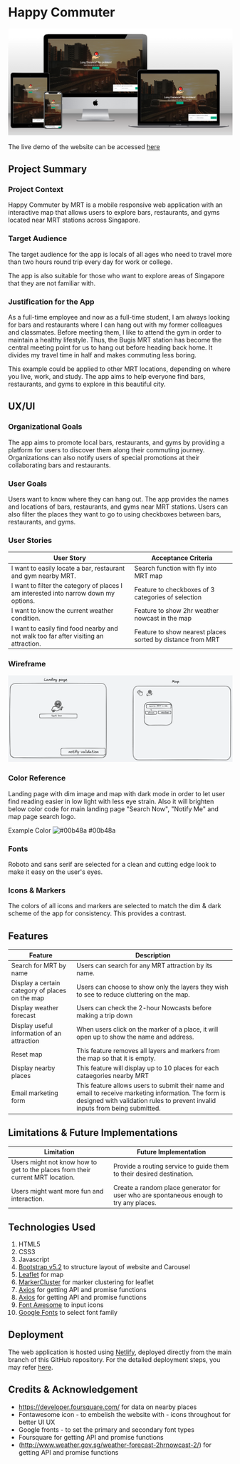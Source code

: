 
# Happy Commuter

![mobile-responsiveness](/img/mobileres.png)

The live demo of the website can be accessed [here](https://happy-commuter-mrt.netlify.app/)

## Project Summary

### Project Context

Happy Commuter by MRT is a mobile responsive web application with an interactive map that allows users to explore bars, restaurants, and gyms located near MRT stations across Singapore.

### Target Audience

The target audience for the app is locals of all ages who need to travel more than two hours round trip every day for work or college. 

The app is also suitable for those who want to explore areas of Singapore that they are not familiar with.

### Justification for the App 

As a full-time employee and now as a full-time student, I am always looking for bars and restaurants where I can hang out with my former colleagues and classmates. Before meeting them, I like to attend the gym in order to maintain a healthy lifestyle. Thus, the Bugis MRT station has become the central meeting point for us to hang out before heading back home. It divides my travel time in half and makes commuting less boring.

This example could be applied to other MRT locations, depending on where you live, work, and study. The app aims to help everyone find bars, restaurants, and gyms to explore in this beautiful city.

## UX/UI

### Organizational Goals

The app aims to promote local bars, restaurants, and gyms by providing a platform for users to discover them along their commuting journey. Organizations can also notify users of special promotions at their collaborating bars and restaurants.

### User Goals

Users want to know where they can hang out. The app provides the names and locations of bars, restaurants, and gyms near MRT stations. Users can also filter the places they want to go to using checkboxes between bars, restaurants, and gyms.

### User Stories

| User Story | Acceptance Criteria |
| ----------- | ----------- |
| I want to easily locate a bar, restaurant and gym nearby MRT. | Search function with fly into MRT map |
| I want to filter the category of places I am interested into narrow down my options. | Feature to checkboxes of 3 categories of selection |
| I want to know the current weather condition.| Feature to show 2hr weather nowcast in the map |
| I want to easily find food nearby and not walk too far after visiting an attraction. | Feature to show nearest places sorted by distance from MRT  |

### Wireframe

![wirefram](/img/wireframe.png)

### Color Reference

Landing page with dim image and map with dark mode in order to let user find reading easier in low light with less eye strain. Also it will brighten below color code for main landing page "Search Now", "Notify Me" and map page search logo.

Example Color  ![#00b48a](https://via.placeholder.com/10/00b48a?text=+) #00b48a 

### Fonts

Roboto and sans serif are selected for a clean and cutting edge look to make it easy on the user's eyes.

### Icons & Markers

The colors of all icons and markers are selected to match the dim & dark scheme of the app for consistency. This provides a contrast.

## Features

| Feature | Description |
| ----------- | ----------- |
| Search for MRT by name | Users can search for any MRT attraction by its name.  |
| Display a certain category of places on the map | Users can choose to show only the layers they wish to see to reduce cluttering on the map. |
| Display weather forecast | Users can check the 2-hour Nowcasts before making a trip down  |
| Display useful information of an attraction | When users click on the marker of a place, it will  open up to show the name and address. |
| Reset map | This feature removes all layers and markers from the map so that it is empty. |
| Display nearby places| This feature will display up to 10 places for each cataegories nearby MRT |
| Email marketing form | This feature allows users to submit their name and email to receive marketing information. The form is designed with validation rules to prevent invalid inputs from being submitted. |

## Limitations & Future Implementations

| Limitation | Future Implementation |
| ----------- | ----------- |
| Users might not know how to get to the places from their current MRT location. | Provide a routing service to guide them to their desired destination. |
| Users might want more fun and interaction. | Create a random place generator for user who are spontaneous enough to try any places. |

## Technologies Used

1. HTML5
2. CSS3
3. Javascript
4. [Bootstrap v5.2](https://getbootstrap.com/) to structure layout of website and Carousel
5. [Leaflet](https://leafletjs.com/examples/quick-start/) for map
6. [MarkerCluster](https://leafletjs.com/examples/quick-start/) for  marker clustering for leaflet
7. [Axios](https://foursquare.com/) for getting API and promise functions
8. [Axios](http://www.weather.gov.sg/weather-forecast-2hrnowcast-2/) for getting API and promise functions
9. [Font Awesome](https://fontawesome.com/icons) to input icons
10. [Google Fonts](https://fonts.google.com/) to select font family

## Deployment

The web application is hosted using [Netlify](https://www.netlify.com/), deployed directly from the main branch of this GitHub repository. For the detailed deployment steps, you may refer [here](https://www.netlify.com/blog/2016/09/29/a-step-by-step-guide-deploying-on-netlify/).

## Credits & Acknowledgement

- https://developer.foursquare.com/ for data on nearby places
- Fontawesome icon - to embelish the website with - icons throughout for better UI UX
- Google fronts - to set the primary and secondary font types
- Foursquare for getting API and promise functions
- (http://www.weather.gov.sg/weather-forecast-2hrnowcast-2/) for getting API and promise functions





